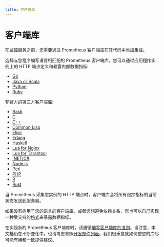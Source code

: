 ```yaml
---
title: 客户端库
---
```


# 客户端库

在监控服务之前，您需要通过 Prometheus 客户端库在其代码中添加集成。

选择与您程序编写语言相匹配的 Prometheus 客户端库。您可以通过应用程序实例上的 HTTP 端点定义和暴露内部数据指标:

* [Go](https://github.com/prometheus/client_golang)
* [Java or Scala](https://github.com/prometheus/client_java)
* [Python](https://github.com/prometheus/client_python)
* [Ruby](https://github.com/prometheus/client_ruby)

非官方的第三方客户端库:

* [Bash](https://github.com/aecolley/client_bash)
* [C](https://github.com/digitalocean/prometheus-client-c)
* [C++](https://github.com/jupp0r/prometheus-cpp)
* [Common Lisp](https://github.com/deadtrickster/prometheus.cl)
* [Elixir](https://github.com/deadtrickster/prometheus.ex)
* [Erlang](https://github.com/deadtrickster/prometheus.erl)
* [Haskell](https://github.com/fimad/prometheus-haskell)
* [Lua for Nginx](https://github.com/knyar/nginx-lua-prometheus)
* [Lua for Tarantool](https://github.com/tarantool/prometheus)
* [.NET/C\#](https://github.com/prometheus-net/prometheus-net)
* [Node.js](https://github.com/siimon/prom-client)
* [Perl](https://metacpan.org/pod/Net::Prometheus)
* [PHP](https://github.com/endclothing/prometheus_client_php)
* [R](https://github.com/cfmack/pRometheus)
* [Rust](https://github.com/pingcap/rust-prometheus)

当 Prometheus 采集您实例的 HTTP 端点时，客户端库会将所有跟踪指标的当前状态发送到服务器。

如果没有适用于您的语言的客户端库，或者您想避免依赖关系，您也可以自己实现一种受支持的[格式](exposition_formats.md)来暴露数据指标。

在实现新的 Prometheus 客户端库时，请遵循[编写客户端库的准则](writing_clientlibs.md)。请注意，本文档仍在不断变化中。也请考虑参照[开发邮件列表](https://groups.google.com/forum/#!forum/prometheus-developers)。我们很乐意就如何使您的库尽可能有用和一致提供建议。

